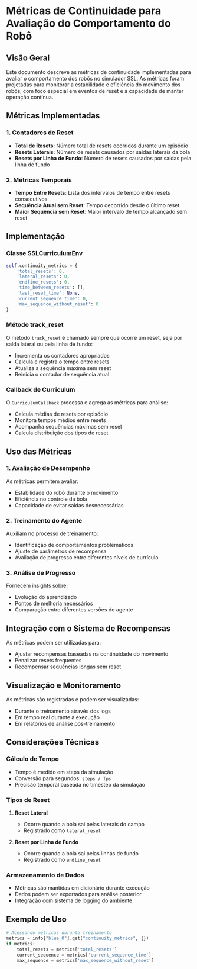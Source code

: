 # Métricas de Continuidade para Avaliação do Comportamento do Robô

## Visão Geral
Este documento descreve as métricas de continuidade implementadas para avaliar o comportamento dos robôs no simulador SSL. As métricas foram projetadas para monitorar a estabilidade e eficiência do movimento dos robôs, com foco especial em eventos de reset e a capacidade de manter operação contínua.

## Métricas Implementadas

### 1. Contadores de Reset
- **Total de Resets**: Número total de resets ocorridos durante um episódio
- **Resets Laterais**: Número de resets causados por saídas laterais da bola
- **Resets por Linha de Fundo**: Número de resets causados por saídas pela linha de fundo

### 2. Métricas Temporais
- **Tempo Entre Resets**: Lista dos intervalos de tempo entre resets consecutivos
- **Sequência Atual sem Reset**: Tempo decorrido desde o último reset
- **Maior Sequência sem Reset**: Maior intervalo de tempo alcançado sem reset

## Implementação

### Classe SSLCurriculumEnv
```python
self.continuity_metrics = {
    'total_resets': 0,
    'lateral_resets': 0,
    'endline_resets': 0,
    'time_between_resets': [],
    'last_reset_time': None,
    'current_sequence_time': 0,
    'max_sequence_without_reset': 0
}
```

### Método track_reset
O método `track_reset` é chamado sempre que ocorre um reset, seja por saída lateral ou pela linha de fundo:
- Incrementa os contadores apropriados
- Calcula e registra o tempo entre resets
- Atualiza a sequência máxima sem reset
- Reinicia o contador de sequência atual

### Callback de Curriculum
O `CurriculumCallback` processa e agrega as métricas para análise:
- Calcula médias de resets por episódio
- Monitora tempos médios entre resets
- Acompanha sequências máximas sem reset
- Calcula distribuição dos tipos de reset

## Uso das Métricas

### 1. Avaliação de Desempenho
As métricas permitem avaliar:
- Estabilidade do robô durante o movimento
- Eficiência no controle da bola
- Capacidade de evitar saídas desnecessárias

### 2. Treinamento do Agente
Auxiliam no processo de treinamento:
- Identificação de comportamentos problemáticos
- Ajuste de parâmetros de recompensa
- Avaliação de progresso entre diferentes níveis de currículo

### 3. Análise de Progresso
Fornecem insights sobre:
- Evolução do aprendizado
- Pontos de melhoria necessários
- Comparação entre diferentes versões do agente

## Integração com o Sistema de Recompensas
As métricas podem ser utilizadas para:
- Ajustar recompensas baseadas na continuidade do movimento
- Penalizar resets frequentes
- Recompensar sequências longas sem reset

## Visualização e Monitoramento
As métricas são registradas e podem ser visualizadas:
- Durante o treinamento através dos logs
- Em tempo real durante a execução
- Em relatórios de análise pós-treinamento

## Considerações Técnicas

### Cálculo de Tempo
- Tempo é medido em steps da simulação
- Conversão para segundos: `steps / fps`
- Precisão temporal baseada no timestep da simulação

### Tipos de Reset
1. **Reset Lateral**
   - Ocorre quando a bola sai pelas laterais do campo
   - Registrado como `lateral_reset`

2. **Reset por Linha de Fundo**
   - Ocorre quando a bola sai pelas linhas de fundo
   - Registrado como `endline_reset`

### Armazenamento de Dados
- Métricas são mantidas em dicionário durante execução
- Dados podem ser exportados para análise posterior
- Integração com sistema de logging do ambiente

## Exemplo de Uso

```python
# Acessando métricas durante treinamento
metrics = info["blue_0"].get("continuity_metrics", {})
if metrics:
    total_resets = metrics['total_resets']
    current_sequence = metrics['current_sequence_time']
    max_sequence = metrics['max_sequence_without_reset']
``` 